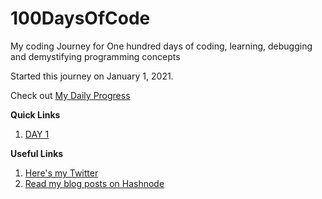 # 100DaysOfCode

My coding Journey for One hundred days of coding, learning, debugging and demystifying programming concepts

Started this journey on January 1, 2021.

Check out [My Daily Progress](./MyDailyProgress.md)

**Quick Links**
1. [DAY 1](./Day-1/notes.md)

**Useful Links**
1. [Here's my Twitter](https://twitter.com/umuks_)
2. [Read my blog posts on Hashnode](https://godswillumukoro.hashnode.dev/)


